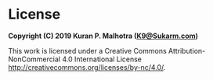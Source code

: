 # License


<b>Copyright (C) 2019 Kuran P. Malhotra (K9@Sukarm.com)</b>

This work is licensed under a Creative Commons Attribution-NonCommercial 4.0 International License http://creativecommons.org/licenses/by-nc/4.0/.